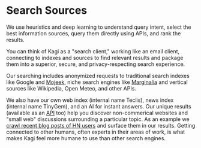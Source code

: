 # Search Sources

We use heuristics and deep learning to understand query intent, select the best information sources, query them directly using APIs, and rank the results.

You can think of Kagi as a "search client," working like an email client, connecting to indexes and sources to find relevant results and package them into a superior, secure, and privacy-respecting search experience.

Our searching includes anonymized requests to traditional search indexes like Google and [Mojeek](https://mojeek.com), niche search engines like [Marginalia](https://search.marginalia.nu) and vertical sources like Wikipedia, Open Meteo, and other APIs. 

We also have our own web index (internal name Teclis), news index (internal name TinyGem), and an AI for instant answers. Our unique results (available as an [API](https://help.kagi.com/kagi/api/enrich.html) too) help you discover non-commerical websites and "small web" discussions surrounding a particular topic. As an example we [crawl recent blog posts of HN users](https://twitter.com/KagiHQ/status/1685376538852687873) and surface them in our results. Getting connected to other humans, often experts in their areas of work, is what makes Kagi feel more humane to use than other search engines. 
